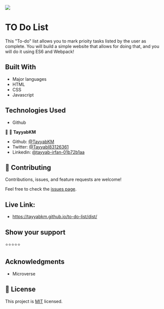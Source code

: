 ![](https://img.shields.io/badge/Microverse-blueviolet)

# TO Do List

This "To-do" list allows you to mark prioity tasks listed by the user as complete. You will build a simple website that allows for doing that, and you will do it using ES6 and Webpack!


## Built With

- Major languages
- HTML
- CSS
- Javascript

## Technologies Used

- Github

👤 👤 **TayyabKM**

- Github: [@TayyabKM](https://github.com/TayyabKM)
- Twitter: [@TayyabI83126361](https://twitter.com/TayyabI83126361)
- Linkedin: [@tayyab-irfan-01b72b1aa](https://www.linkedin.com/in/tayyab-irfan-01b72b1aa/)


## 🤝 Contributing

Contributions, issues, and feature requests are welcome!

Feel free to check the [issues page](../../issues/).

## Live Link:

- https://tayyabkm.github.io/to-do-list/dist/


## Show your support

⭐️⭐️⭐️⭐️⭐

## Acknowledgments

- Microverse

## 📝 License

This project is [MIT](./LICENSE) licensed.

